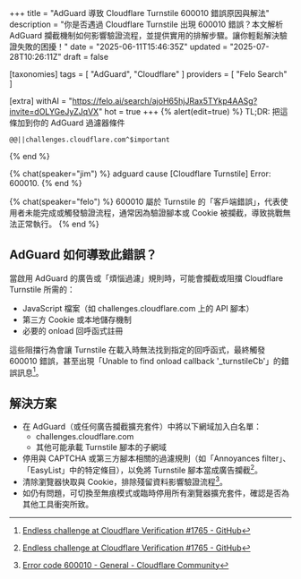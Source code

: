 +++
title = "AdGuard 導致 Cloudflare Turnstile 600010 錯誤原因與解法"
description = "你是否遇過 Cloudflare Turnstile 出現 600010 錯誤？本文解析 AdGuard 攔截機制如何影響驗證流程，並提供實用的排解步驟。讓你輕鬆解決驗證失敗的困擾！"
date = "2025-06-11T15:46:35Z"
updated = "2025-07-28T10:26:11Z"
draft = false

[taxonomies]
tags = [ "AdGuard", "Cloudflare" ]
providers = [ "Felo Search" ]

[extra]
withAI = "<https://felo.ai/search/ajoH65hjJRax5TYkp4AASg?invite=dOLYGeJyZJqVX>"
hot = true
+++
{% alert(edit=true) %}
TL;DR: 把這條加到你的 AdGuard 過濾器條件

```
@@||challenges.cloudflare.com^$important
```

{% end %}

{% chat(speaker="jim") %}
adguard cause [Cloudflare Turnstile] Error: 600010.
{% end %}

{% chat(speaker="felo") %}
600010 屬於 Turnstile 的「客戶端錯誤」，代表使用者未能完成或觸發驗證流程，通常因為驗證腳本或 Cookie 被攔截，導致挑戰無法正常執行。
{% end %}

## **AdGuard 如何導致此錯誤？**

當啟用 AdGuard 的廣告或「煩惱過濾」規則時，可能會攔截或阻擋 Cloudflare Turnstile 所需的：

- JavaScript 檔案（如 challenges.cloudflare.com 上的 API 腳本）  
- 第三方 Cookie 或本地儲存機制  
- 必要的 onload 回呼函式註冊  

這些阻擋行為會讓 Turnstile 在載入時無法找到指定的回呼函式，最終觸發 600010 錯誤，甚至出現「Unable to find onload callback '\_turnstileCb'」的錯誤訊息[^8]。

## **解決方案**

- 在 AdGuard（或任何廣告攔截擴充套件）中將以下網域加入白名單：  
  - challenges.cloudflare.com  
  - 其他可能承載 Turnstile 腳本的子網域
- 停用與 CAPTCHA 或第三方腳本相關的過濾規則（如「Annoyances filter」、「EasyList」中的特定條目），以免將 Turnstile 腳本當成廣告攔截[^8]。  
- 清除瀏覽器快取與 Cookie，排除殘留資料影響驗證流程[^11]。  
- 如仍有問題，可切換至無痕模式或臨時停用所有瀏覽器擴充套件，確認是否為其他工具衝突所致。

[^8]: [Endless challenge at Cloudflare Verification #1765 - GitHub](https://github.com/AdguardTeam/CoreLibs/issues/1765)
[^11]: [Error code 600010 - General - Cloudflare Community](https://community.cloudflare.com/t/error-code-600010/660849)
